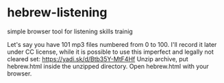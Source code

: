# hebrew-listening
simple browser tool for listening skills trainig

Let's say you have 101 mp3 files numbered from 0 to 100.
I'll record it later under CC license, while it is possible to use this imperfect and legally not cleared set: https://yadi.sk/d/Btb35Y-MtF4Hf
Unzip archive, put hebrew.html inside the unzipped directory. Open hebrew.html with your browser.

